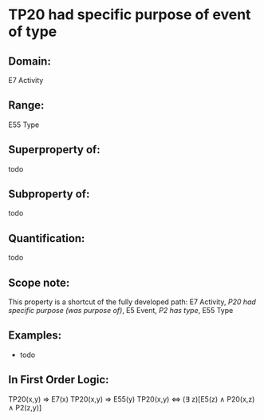 # TP20 had specific purpose of event of type

## Domain: 

E7 Activity

## Range: 

E55 Type

## Superproperty of: 

todo

## Subproperty of: 

todo

## Quantification: 

todo

## Scope note: 

This property is a shortcut of the fully developed path: E7 Activity, _P20 had specific purpose (was purpose of)_, E5 Event, _P2 has type_, E55 Type

## Examples: 

* todo

## In First Order Logic: 

TP20(x,y) ⇒ E7(x)
TP20(x,y) ⇒ E55(y)
TP20(x,y) ⇔ (∃ z)[E5(z) ∧ P20(x,z) ∧ P2(z,y)]

